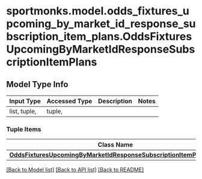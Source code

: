 # sportmonks.model.odds_fixtures_upcoming_by_market_id_response_subscription_item_plans.OddsFixturesUpcomingByMarketIdResponseSubscriptionItemPlans

## Model Type Info
Input Type | Accessed Type | Description | Notes
------------ | ------------- | ------------- | -------------
list, tuple,  | tuple,  |  | 

### Tuple Items
Class Name | Input Type | Accessed Type | Description | Notes
------------- | ------------- | ------------- | ------------- | -------------
[**OddsFixturesUpcomingByMarketIdResponseSubscriptionItemPlansItem**](OddsFixturesUpcomingByMarketIdResponseSubscriptionItemPlansItem.md) | [**OddsFixturesUpcomingByMarketIdResponseSubscriptionItemPlansItem**](OddsFixturesUpcomingByMarketIdResponseSubscriptionItemPlansItem.md) | [**OddsFixturesUpcomingByMarketIdResponseSubscriptionItemPlansItem**](OddsFixturesUpcomingByMarketIdResponseSubscriptionItemPlansItem.md) |  | 

[[Back to Model list]](../../README.md#documentation-for-models) [[Back to API list]](../../README.md#documentation-for-api-endpoints) [[Back to README]](../../README.md)

